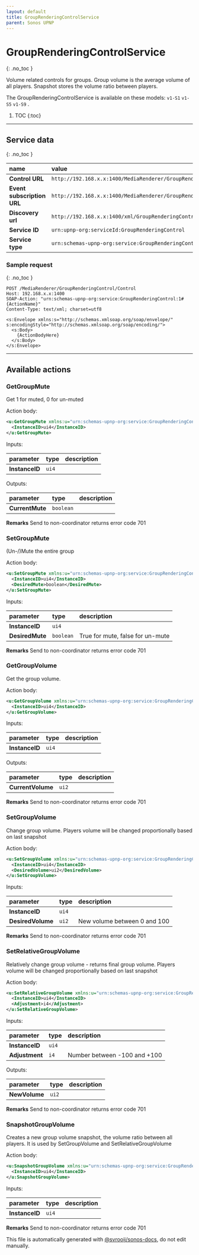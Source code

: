 ```yaml
---
layout: default
title: GroupRenderingControlService
parent: Sonos UPNP
---
```

# GroupRenderingControlService
{: .no_toc }

Volume related controls for groups. Group volume is the average volume of all players. Snapshot stores the volume ratio between players.

The GroupRenderingControlService is available on these models: `v1-S1` `v1-S5` `v1-S9` .

1. TOC
{:toc}

---


## Service data
{: .no_toc }

| name | value |
|:-----|:------|
| **Control URL** | `http://192.168.x.x:1400/MediaRenderer/GroupRenderingControl/Control` |
| **Event subscription URL** | `http://192.168.x.x:1400/MediaRenderer/GroupRenderingControl/Event` |
| **Discovery url** | `http://192.168.x.x:1400/xml/GroupRenderingControl1.xml` |
| **Service ID** | `urn:upnp-org:serviceId:GroupRenderingControl` |
| **Service type** | `urn:schemas-upnp-org:service:GroupRenderingControl:1` |

### Sample request
{: .no_toc }

```http
POST /MediaRenderer/GroupRenderingControl/Control
Host: 192.168.x.x:1400
SOAP-Action: "urn:schemas-upnp-org:service:GroupRenderingControl:1#{ActionName}"
Content-Type: text/xml; charset=utf8

<s:Envelope xmlns:s="http://schemas.xmlsoap.org/soap/envelope/" s:encodingStyle="http://schemas.xmlsoap.org/soap/encoding/">
  <s:Body>
    {ActionBodyHere}
  </s:Body>
</s:Envelope>
```

---

## Available actions

### GetGroupMute

Get 1 for muted, 0 for un-muted

Action body:

```xml
<u:GetGroupMute xmlns:u="urn:schemas-upnp-org:service:GroupRenderingControl:1">
  <InstanceID>ui4</InstanceID>
</u:GetGroupMute>
```


Inputs:

| parameter | type | description |
|:----------|:-----|:------------|
| **InstanceID** | `ui4` |  |

Outputs:

| parameter | type | description |
|:----------|:-----|:------------|
| **CurrentMute** | `boolean` |  |

**Remarks** Send to non-coordinator returns error code 701

### SetGroupMute

(Un-/)Mute the entire group

Action body:

```xml
<u:SetGroupMute xmlns:u="urn:schemas-upnp-org:service:GroupRenderingControl:1">
  <InstanceID>ui4</InstanceID>
  <DesiredMute>boolean</DesiredMute>
</u:SetGroupMute>
```


Inputs:

| parameter | type | description |
|:----------|:-----|:------------|
| **InstanceID** | `ui4` |  |
| **DesiredMute** | `boolean` | True for mute, false for un-mute |

**Remarks** Send to non-coordinator returns error code 701

### GetGroupVolume

Get the group volume.

Action body:

```xml
<u:GetGroupVolume xmlns:u="urn:schemas-upnp-org:service:GroupRenderingControl:1">
  <InstanceID>ui4</InstanceID>
</u:GetGroupVolume>
```


Inputs:

| parameter | type | description |
|:----------|:-----|:------------|
| **InstanceID** | `ui4` |  |

Outputs:

| parameter | type | description |
|:----------|:-----|:------------|
| **CurrentVolume** | `ui2` |  |

**Remarks** Send to non-coordinator returns error code 701

### SetGroupVolume

Change group volume. Players volume will be changed proportionally based on last snapshot

Action body:

```xml
<u:SetGroupVolume xmlns:u="urn:schemas-upnp-org:service:GroupRenderingControl:1">
  <InstanceID>ui4</InstanceID>
  <DesiredVolume>ui2</DesiredVolume>
</u:SetGroupVolume>
```


Inputs:

| parameter | type | description |
|:----------|:-----|:------------|
| **InstanceID** | `ui4` |  |
| **DesiredVolume** | `ui2` | New volume between 0 and 100 |

**Remarks** Send to non-coordinator returns error code 701

### SetRelativeGroupVolume

Relatively change group volume - returns final group volume. Players volume will be changed proportionally based on last snapshot

Action body:

```xml
<u:SetRelativeGroupVolume xmlns:u="urn:schemas-upnp-org:service:GroupRenderingControl:1">
  <InstanceID>ui4</InstanceID>
  <Adjustment>i4</Adjustment>
</u:SetRelativeGroupVolume>
```


Inputs:

| parameter | type | description |
|:----------|:-----|:------------|
| **InstanceID** | `ui4` |  |
| **Adjustment** | `i4` | Number between -100 and +100 |

Outputs:

| parameter | type | description |
|:----------|:-----|:------------|
| **NewVolume** | `ui2` |  |

**Remarks** Send to non-coordinator returns error code 701

### SnapshotGroupVolume

Creates a new group volume snapshot,  the volume ratio between all players. It is used by SetGroupVolume and SetRelativeGroupVolume

Action body:

```xml
<u:SnapshotGroupVolume xmlns:u="urn:schemas-upnp-org:service:GroupRenderingControl:1">
  <InstanceID>ui4</InstanceID>
</u:SnapshotGroupVolume>
```


Inputs:

| parameter | type | description |
|:----------|:-----|:------------|
| **InstanceID** | `ui4` |  |

**Remarks** Send to non-coordinator returns error code 701


This file is automatically generated with [@svrooij/sonos-docs](https://github.com/svrooij/sonos-api-docs/tree/main/generator/sonos-docs), do not edit manually.
